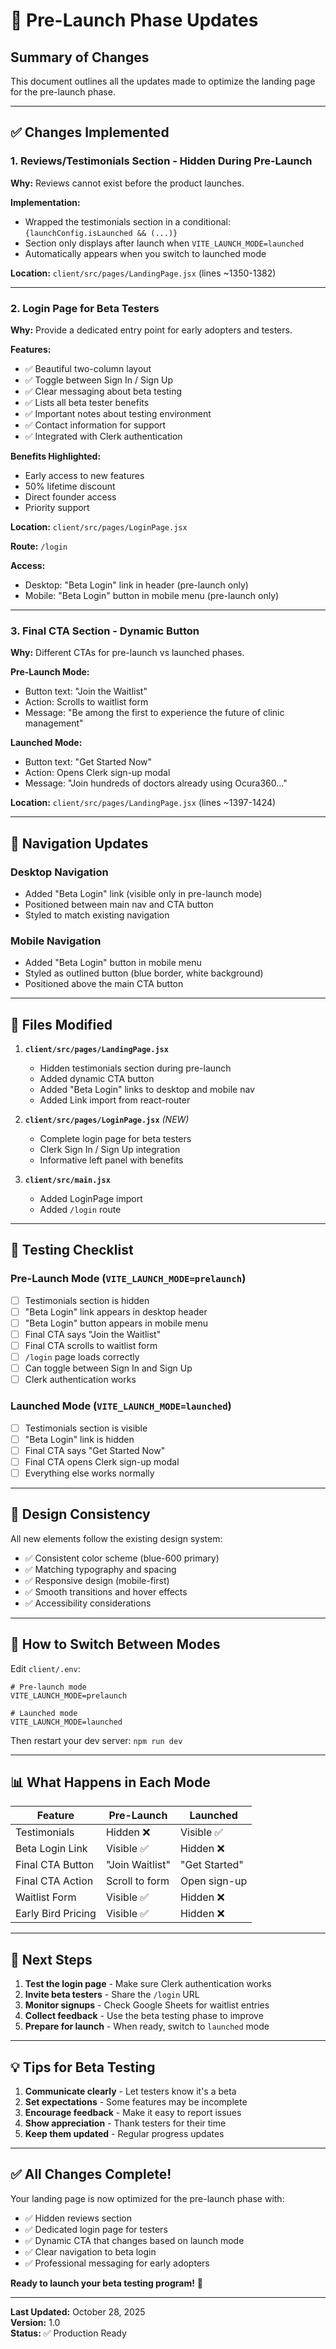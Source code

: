 # 🚀 Pre-Launch Phase Updates

## Summary of Changes

This document outlines all the updates made to optimize the landing page for the pre-launch phase.

---

## ✅ **Changes Implemented**

### **1. Reviews/Testimonials Section - Hidden During Pre-Launch**

**Why:** Reviews cannot exist before the product launches.

**Implementation:**
- Wrapped the testimonials section in a conditional: `{launchConfig.isLaunched && (...)}`
- Section only displays after launch when `VITE_LAUNCH_MODE=launched`
- Automatically appears when you switch to launched mode

**Location:** `client/src/pages/LandingPage.jsx` (lines ~1350-1382)

---

### **2. Login Page for Beta Testers**

**Why:** Provide a dedicated entry point for early adopters and testers.

**Features:**
- ✅ Beautiful two-column layout
- ✅ Toggle between Sign In / Sign Up
- ✅ Clear messaging about beta testing
- ✅ Lists all beta tester benefits
- ✅ Important notes about testing environment
- ✅ Contact information for support
- ✅ Integrated with Clerk authentication

**Benefits Highlighted:**
- Early access to new features
- 50% lifetime discount
- Direct founder access
- Priority support

**Location:** `client/src/pages/LoginPage.jsx`

**Route:** `/login`

**Access:**
- Desktop: "Beta Login" link in header (pre-launch only)
- Mobile: "Beta Login" button in mobile menu (pre-launch only)

---

### **3. Final CTA Section - Dynamic Button**

**Why:** Different CTAs for pre-launch vs launched phases.

**Pre-Launch Mode:**
- Button text: "Join the Waitlist"
- Action: Scrolls to waitlist form
- Message: "Be among the first to experience the future of clinic management"

**Launched Mode:**
- Button text: "Get Started Now"
- Action: Opens Clerk sign-up modal
- Message: "Join hundreds of doctors already using Ocura360..."

**Location:** `client/src/pages/LandingPage.jsx` (lines ~1397-1424)

---

## 🎯 **Navigation Updates**

### **Desktop Navigation**
- Added "Beta Login" link (visible only in pre-launch mode)
- Positioned between main nav and CTA button
- Styled to match existing navigation

### **Mobile Navigation**
- Added "Beta Login" button in mobile menu
- Styled as outlined button (blue border, white background)
- Positioned above the main CTA button

---

## 📁 **Files Modified**

1. **`client/src/pages/LandingPage.jsx`**
   - Hidden testimonials section during pre-launch
   - Added dynamic CTA button
   - Added "Beta Login" links to desktop and mobile nav
   - Added Link import from react-router

2. **`client/src/pages/LoginPage.jsx`** *(NEW)*
   - Complete login page for beta testers
   - Clerk Sign In / Sign Up integration
   - Informative left panel with benefits

3. **`client/src/main.jsx`**
   - Added LoginPage import
   - Added `/login` route

---

## 🧪 **Testing Checklist**

### **Pre-Launch Mode** (`VITE_LAUNCH_MODE=prelaunch`)
- [ ] Testimonials section is hidden
- [ ] "Beta Login" link appears in desktop header
- [ ] "Beta Login" button appears in mobile menu
- [ ] Final CTA says "Join the Waitlist"
- [ ] Final CTA scrolls to waitlist form
- [ ] `/login` page loads correctly
- [ ] Can toggle between Sign In and Sign Up
- [ ] Clerk authentication works

### **Launched Mode** (`VITE_LAUNCH_MODE=launched`)
- [ ] Testimonials section is visible
- [ ] "Beta Login" link is hidden
- [ ] Final CTA says "Get Started Now"
- [ ] Final CTA opens Clerk sign-up modal
- [ ] Everything else works normally

---

## 🎨 **Design Consistency**

All new elements follow the existing design system:
- ✅ Consistent color scheme (blue-600 primary)
- ✅ Matching typography and spacing
- ✅ Responsive design (mobile-first)
- ✅ Smooth transitions and hover effects
- ✅ Accessibility considerations

---

## 🔄 **How to Switch Between Modes**

Edit `client/.env`:

```env
# Pre-launch mode
VITE_LAUNCH_MODE=prelaunch

# Launched mode
VITE_LAUNCH_MODE=launched
```

Then restart your dev server: `npm run dev`

---

## 📊 **What Happens in Each Mode**

| Feature | Pre-Launch | Launched |
|---------|-----------|----------|
| Testimonials | Hidden ❌ | Visible ✅ |
| Beta Login Link | Visible ✅ | Hidden ❌ |
| Final CTA Button | "Join Waitlist" | "Get Started" |
| Final CTA Action | Scroll to form | Open sign-up |
| Waitlist Form | Visible ✅ | Hidden ❌ |
| Early Bird Pricing | Visible ✅ | Hidden ❌ |

---

## 🚀 **Next Steps**

1. **Test the login page** - Make sure Clerk authentication works
2. **Invite beta testers** - Share the `/login` URL
3. **Monitor signups** - Check Google Sheets for waitlist entries
4. **Collect feedback** - Use the beta testing phase to improve
5. **Prepare for launch** - When ready, switch to `launched` mode

---

## 💡 **Tips for Beta Testing**

1. **Communicate clearly** - Let testers know it's a beta
2. **Set expectations** - Some features may be incomplete
3. **Encourage feedback** - Make it easy to report issues
4. **Show appreciation** - Thank testers for their time
5. **Keep them updated** - Regular progress updates

---

## ✅ **All Changes Complete!**

Your landing page is now optimized for the pre-launch phase with:
- ✅ Hidden reviews section
- ✅ Dedicated login page for testers
- ✅ Dynamic CTA that changes based on launch mode
- ✅ Clear navigation to beta login
- ✅ Professional messaging for early adopters

**Ready to launch your beta testing program!** 🎉

---

**Last Updated:** October 28, 2025  
**Version:** 1.0  
**Status:** ✅ Production Ready

